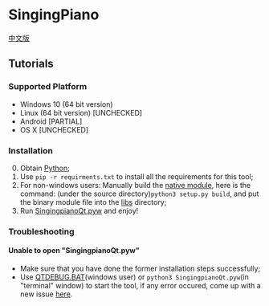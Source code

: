 # SingingPiano
[中文版](docs/README-zh_CN.md)
## Tutorials

### Supported Platform
* Windows 10 (64 bit version) 
* Linux (64 bit version) [UNCHECKED]
* Android [PARTIAL]
* OS X [UNCHECKED]

### Installation
0. Obtain [Python](https://python.org);
0. Use <code>pip -r requirments.txt</code> to install all the requirements for this tool;
0. For non-windows users: Manually build the [native module](libs/mydft), here is the command: (under the source directory)<code>python3 setup.py build</code>, and put the binary module file into the [libs](libs) directory;
0. Run [SingingpianoQt.pyw](SingingpianoQt.pyw) and enjoy!

### Troubleshooting
#### Unable to open "SingingpianoQt.pyw"
* Make sure that you have done the former installation steps successfully;
* Use [QTDEBUG.BAT](QTDEBUG.BAT)(windows user) or <code>python3 SingingpianoQt.pyw</code>(in "terminal" window) to start the tool, if any error occured, come up with a new issue [here](https://github.com/wave2midi/SingingPiano/issues/new).


